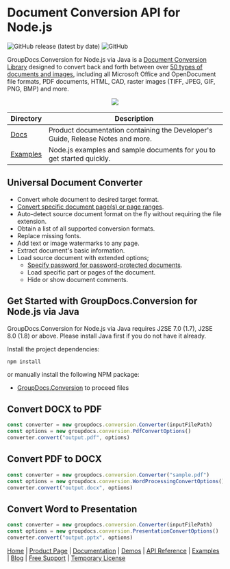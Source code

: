 # Document Conversion API for Node.js

![GitHub release (latest by date)](https://img.shields.io/github/v/release/groupdocs-conversion/GroupDocs.Conversion-for-Node.js-via-Java) ![GitHub](https://img.shields.io/github/license/groupdocs-conversion/GroupDocs.Conversion-for-Node.js-via-Java)

GroupDocs.Conversion for Node.js via Java is a [Document Conversion Library](https://products.groupdocs.com/conversion/java) designed to convert back and forth between over [50 types of documents and images](https://docs.groupdocs.com/conversion/java/supported-document-formats/), including all Microsoft Office and OpenDocument file formats, PDF documents, HTML, CAD, raster images (TIFF, JPEG, GIF, PNG, BMP) and more. 

<p align="center">

  <a title="Download complete GroupDocs.Conversion for Java source code" href="https://github.com/groupdocs-conversion/GroupDocs.Conversion-for-Node.js-via-Java/archive/refs/heads/master.zip">
	<img src="https://raw.github.com/AsposeExamples/java-examples-dashboard/master/images/downloadZip-Button-Large.png" />
  </a>
</p>

Directory | Description
--------- | -----------
[Docs](https://github.com/groupdocs-conversion/GroupDocs.Conversion-Docs)  | Product documentation containing the Developer's Guide, Release Notes and more.
[Examples](https://github.com/groupdocs-conversion/GroupDocs.Conversion-for-Node.js-via-Java/tree/demo/Examples)  | Node.js examples and sample documents for you to get started quickly. 

## Universal Document Converter 

- Convert whole document to desired target format.
- [Convert specific document page(s) or page ranges](https://docs.groupdocs.com/conversion/java/convert-specific-pages/).
- Auto-detect source document format on the fly without requiring the file extension.
- Obtain a list of all supported conversion formats.
- Replace missing fonts.
- Add text or image watermarks to any page.
- Extract document's basic information.
- Load source document with extended options;
   - [Specify password for password-protected documents](https://docs.groupdocs.com/conversion/java/load-password-protected-document/).
   - Load specific part or pages of the document.
   - Hide or show document comments.

## Get Started with GroupDocs.Conversion for Node.js via Java

GroupDocs.Conversion for Node.js via Java requires J2SE 7.0 (1.7), J2SE 8.0 (1.8) or above. Please install Java first if you do not have it already. 

Install the project dependencies:
```
npm install
```
  or manually install the following NPM package:
  * [GroupDocs.Conversion](https://www.npmjs.com/package/@groupdocs/groupdocs.conversion) to proceed files

## Convert DOCX to PDF

```js
const converter = new groupdocs.conversion.Converter(inputFilePath)
const options = new groupdocs.conversion.PdfConvertOptions()
converter.convert("output.pdf", options)
```

## Convert PDF to DOCX

```js
const converter = new groupdocs.conversion.Converter("sample.pdf")
const options = new groupdocs.conversion.WordProcessingConvertOptions()
converter.convert("output.docx", options)
```

## Convert Word to Presentation

```js
const converter = new groupdocs.conversion.Converter(inputFilePath)
const options = new groupdocs.conversion.PresentationConvertOptions()
converter.convert("output.pptx", options)
```

[Home](https://www.groupdocs.com/) | [Product Page](https://products.groupdocs.com/conversion/nodejs-java) | [Documentation](https://docs.groupdocs.com/conversion/nodejs-java/) | [Demos](https://products.groupdocs.app/conversion/family) | [API Reference](https://apireference.groupdocs.com/java/conversion) | [Examples](https://github.com/groupdocs-conversion/GroupDocs.Conversion-for-Node.js-via-Java/tree/master/Examples) | [Blog](https://blog.groupdocs.com/category/conversion/) | [Free Support](https://forum.groupdocs.com/c/conversion) | [Temporary License](https://purchase.groupdocs.com/temporary-license)
